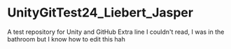 # UnityGitTest24_Liebert_Jasper
A test repository for Unity and GitHub
Extra line I couldn't read, I was in the bathroom but I know how to edit this hah
